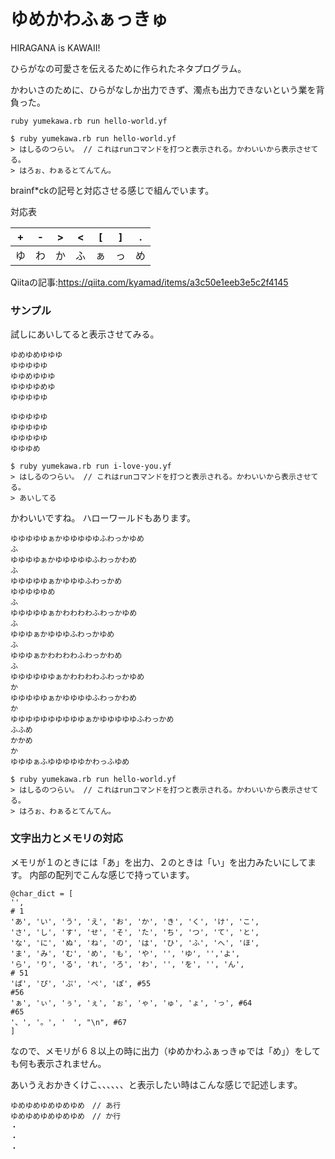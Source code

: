 # ゆめかわふぁっきゅ

HIRAGANA is KAWAII!

ひらがなの可愛さを伝えるために作られたネタプログラム。

かわいさのために、ひらがなしか出力できず、濁点も出力できないという業を背負った。


```
ruby yumekawa.rb run hello-world.yf
```

```
$ ruby yumekawa.rb run hello-world.yf
> はしるのつらい。 // これはrunコマンドを打つと表示される。かわいいから表示させてる。
> はろぉ、わぁるとてんてん。
```

brainf*ckの記号と対応させる感じで組んでいます。

対応表

| + | - | > | < | [ | ] | . |
|---|---|---|---|---|---|---|
| ゆ | わ | か | ふ | ぁ | っ | め |

Qiitaの記事:https://qiita.com/kyamad/items/a3c50e1eeb3e5c2f4145

### サンプル

試しにあいしてると表示させてみる。

``` i-love-you.yf
ゆめゆめゆゆゆ
ゆゆゆゆゆ
ゆゆめゆゆゆ
ゆゆゆゆめゆ
ゆゆゆゆゆ

ゆゆゆゆゆ
ゆゆゆゆゆ
ゆゆゆゆゆ
ゆゆゆめ
```

```
$ ruby yumekawa.rb run i-love-you.yf
> はしるのつらい。 // これはrunコマンドを打つと表示される。かわいいから表示させてる。
> あいしてる
```

かわいいですね。
ハローワールドもあります。

```hello-world.yf
ゆゆゆゆゆぁかゆゆゆゆゆふわっかゆめ
ふ
ゆゆゆゆぁかゆゆゆゆゆふわっかわめ
ふ
ゆゆゆゆゆぁかゆゆゆふわっかめ
ゆゆゆゆゆめ
ふ
ゆゆゆゆゆぁかわわわわふわっかゆめ
ふ
ゆゆゆぁかゆゆゆふわっかゆめ
ふ
ゆゆゆぁかわわわわふわっかわめ
ふ
ゆゆゆゆゆゆぁかわわわわふわっかゆめ
か
ゆゆゆゆゆぁかゆゆゆゆふわっかわめ
か
ゆゆゆゆゆゆゆゆゆゆぁかゆゆゆゆゆふわっかめ
ふふめ
かかめ
か
ゆゆゆぁふゆゆゆゆゆかわっふゆめ
```

```
$ ruby yumekawa.rb run hello-world.yf
> はしるのつらい。 // これはrunコマンドを打つと表示される。かわいいから表示させてる。
> はろぉ、わぁるとてんてん。
```

### 文字出力とメモリの対応

メモリが１のときには「あ」を出力、２のときは「い」を出力みたいにしてます。
内部の配列でこんな感じで持っています。

```
@char_dict = [
'',
# 1
'あ', 'い', 'う', 'え', 'お', 'か', 'き', 'く', 'け', 'こ', 
'さ', 'し', 'す', 'せ', 'そ', 'た', 'ち', 'つ', 'て', 'と',
'な', 'に', 'ぬ', 'ね', 'の', 'は', 'ひ', 'ふ', 'へ', 'ほ',
'ま', 'み', 'む', 'め', 'も', 'や', '', 'ゆ', '','よ',
'ら', 'り', 'る', 'れ', 'ろ', 'わ', '', 'を', '', 'ん',
# 51
'ぱ', 'ぴ', 'ぷ', 'ぺ', 'ぽ', #55
#56
'ぁ', 'ぃ', 'ぅ', 'ぇ', 'ぉ', 'ゃ', 'ゅ', 'ょ', 'っ', #64
#65
'、', '。', '　', "\n", #67
]
```

なので、メモリが６８以上の時に出力（ゆめかわふぁっきゅでは「め」）をしても何も表示されません。

あいうえおかきくけこ、、、、、、と表示したい時はこんな感じで記述します。

```
ゆめゆめゆめゆめゆめ　// あ行
ゆめゆめゆめゆめゆめ　// か行
・
・
・
```
